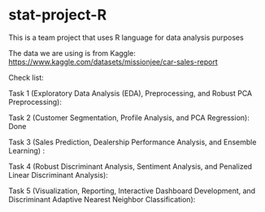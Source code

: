 # stat-project-R

This is a team project that uses R language for data analysis purposes

The data we are using is from Kaggle: https://www.kaggle.com/datasets/missionjee/car-sales-report

Check list:

Task 1 (Exploratory Data Analysis (EDA), Preprocessing, and Robust PCA Preprocessing):

Task 2 (Customer Segmentation, Profile Analysis, and PCA Regression): Done

Task 3 (Sales Prediction, Dealership Performance Analysis, and Ensemble Learning) :

Task 4 (Robust Discriminant Analysis, Sentiment Analysis, and Penalized Linear Discriminant Analysis):

Task 5 (Visualization, Reporting, Interactive Dashboard Development, and Discriminant Adaptive Nearest Neighbor Classification):
